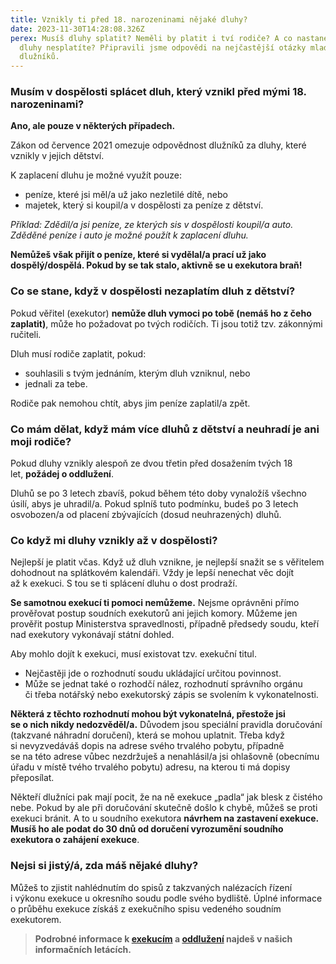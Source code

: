 ```yaml
---
title: Vznikly ti před 18. narozeninami nějaké dluhy?
date: 2023-11-30T14:28:08.326Z
perex: Musíš dluhy splatit? Neměli by platit i tví rodiče? A co nastane, když
  dluhy nesplatíte? Připravili jsme odpovědi na nejčastější otázky mladých
  dlužníků.
---
```

### Musím v dospělosti splácet dluh, který vznikl před mými 18. narozeninami?

**Ano, ale pouze v některých případech.**

Zákon od července 2021 omezuje odpovědnost dlužníků za dluhy, které vznikly v jejich dětství.

K zaplacení dluhu je možné využít pouze:

* peníze, které jsi měl/a už jako nezletilé dítě, nebo
* majetek, který si koupil/a v dospělosti za peníze z dětství.

*Příklad: Zdědil/a jsi peníze, ze kterých sis v dospělosti koupil/a auto. Zděděné peníze i auto je možné použít k zaplacení dluhu.*

**Nemůžeš však přijít o peníze, které si vydělal/a prací už jako dospělý/dospělá. Pokud by se tak stalo, aktivně se u exekutora braň!**

### Co se stane, když v dospělosti nezaplatím dluh z dětství?

Pokud věřitel (exekutor) **nemůže dluh vymoci po tobě (nemáš ho z čeho zaplatit)**, může ho požadovat po tvých rodičích. Ti jsou totiž tzv. zákonnými ručiteli.

Dluh musí rodiče zaplatit, pokud:

* souhlasili s tvým jednáním, kterým dluh vzniknul, nebo
* jednali za tebe.

Rodiče pak nemohou chtít, abys jim peníze zaplatil/a zpět.

### Co mám dělat, když mám více dluhů z dětství a neuhradí je ani moji rodiče?

Pokud dluhy vznikly alespoň ze dvou třetin před dosažením tvých 18 let, **požádej o oddlužení**.

Dluhů se po 3 letech zbavíš, pokud během této doby vynaložíš všechno úsilí, abys je uhradil/a. Pokud splníš tuto podmínku, budeš po 3 letech osvobozen/a od placení zbývajících (dosud neuhrazených) dluhů.

### Co když mi dluhy vznikly až v dospělosti?

Nejlepší je platit včas. Když už dluh vznikne, je nejlepší snažit se s věřitelem dohodnout na splátkovém kalendáři. Vždy je lepší nenechat věc dojít až k exekuci. S tou se ti splácení dluhu o dost prodraží.

**Se samotnou exekucí ti pomoci nemůžeme.** Nejsme oprávněni přímo prověřovat postup soudních exekutorů ani jejich komory. Můžeme jen prověřit postup Ministerstva spravedlnosti, případně předsedy soudu, kteří nad exekutory vykonávají státní dohled.

Aby mohlo dojít k exekuci, musí existovat tzv. exekuční titul.

* Nejčastěji jde o rozhodnutí soudu ukládající určitou povinnost.
* Může se jednat také o rozhodčí nález, rozhodnutí správního orgánu či třeba notářský nebo exekutorský zápis se svolením k vykonatelnosti.

**Některá z těchto rozhodnutí mohou být vykonatelná, přestože jsi se o nich nikdy nedozvěděl/a.** Důvodem jsou speciální pravidla doručování (takzvané náhradní doručení), která se mohou uplatnit. Třeba když si nevyzvedáváš dopis na adrese svého trvalého pobytu, případně se na této adrese vůbec nezdržuješ a nenahlásil/a jsi ohlašovně (obecnímu úřadu v místě tvého trvalého pobytu) adresu, na kterou ti má dopisy přeposílat.

Někteří dlužníci pak mají pocit, že na ně exekuce „padla“ jak blesk z čistého nebe. Pokud by ale při doručování skutečně došlo k chybě, můžeš se proti exekuci bránit. A to u soudního exekutora **návrhem na zastavení exekuce. Musíš ho ale podat do 30 dnů od doručení vyrozumění soudního exekutora o zahájení exekuce**.

### **Nejsi si jistý/á, zda máš nějaké dluhy?** 

Můžeš to zjistit nahlédnutím do spisů z takzvaných nalézacích řízení i výkonu exekuce u okresního soudu podle svého bydliště. Úplné informace o průběhu exekuce získáš z exekučního spisu vedeného soudním exekutorem.

> **Podrobné informace k [exekucím](https://www.ochrance.cz/letaky/exekuce/exekuce.pdf) a [oddlužení](https://www.ochrance.cz/letaky/oddluzeni-i/oddluzeni-i.pdf) najdeš v našich informačních letácích.**